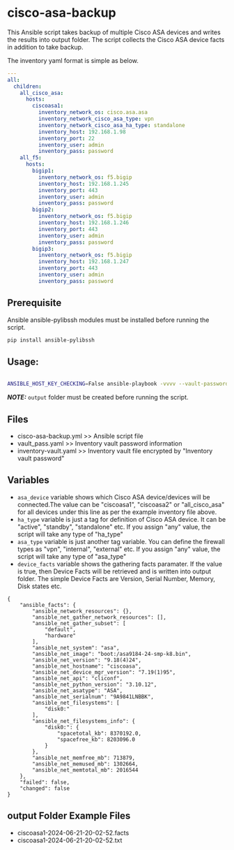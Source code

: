 # cisco-asa-backup

This Ansible script takes backup of multiple Cisco ASA devices and writes the results into output folder. The script collects the Cisco ASA device facts in addition to take backup.

The inventory yaml format is simple as below.

```yml
---
all:
  children:
    all_cisco_asa:
      hosts:
        ciscoasa1:
          inventory_network_os: cisco.asa.asa
          inventory_network_cisco_asa_type: vpn
          inventory_network_cisco_asa_ha_type: standalone
          inventory_host: 192.168.1.98
          inventory_port: 22
          inventory_user: admin
          inventory_pass: password
    all_f5:
      hosts:
        bigip1:
          inventory_network_os: f5.bigip
          inventory_host: 192.168.1.245
          inventory_port: 443
          inventory_user: admin
          inventory_pass: password
        bigip2:
          inventory_network_os: f5.bigip
          inventory_host: 192.168.1.246
          inventory_port: 443
          inventory_user: admin
          inventory_pass: password
        bigip3:
          inventory_network_os: f5.bigip
          inventory_host: 192.168.1.247
          inventory_port: 443
          inventory_user: admin
          inventory_pass: password
```

## Prerequisite
Ansible ansible-pylibssh modules must be installed before running the script.
```bash
pip install ansible-pylibssh
```

## Usage:
```bash

ANSIBLE_HOST_KEY_CHECKING=False ansible-playbook -vvvv --vault-password-file vault_pass.yaml -i inventory-vault.yaml cisco-asa-backup.yml --extra-vars="asa_device=ciscoasa1" --extra-vars="ha_type=standalone" --extra-vars="asa_type=vpn" --extra-vars="device_facts=true"
```

**_NOTE:_**  `output` folder must be created before running the script.


## Files
- cisco-asa-backup.yml >> Ansible script file
- vault_pass.yaml >> Inventory vault password information
- inventory-vault.yaml >> Inventory vault file encrypted by "Inventory vault password"

## Variables
- `asa_device` variable shows which Cisco ASA device/devices will be connected.The value can be "ciscoasa1", "ciscoasa2" or "all_cisco_asa" for all devices under this line as per the example inventory file above.
- `ha_type` variable is just a tag for definition of Cisco ASA device. It can be "active", "standby", "standalone" etc. If you assign "any" value, the script will take any type of "ha_type"
- `asa_type` variable is just another tag variable. You can define the firewall types as "vpn", "internal", "external" etc. If you assign "any" value, the script will take any type of "asa_type"
- `device_facts` variable shows the gathering facts paramater. If the value is true, then Device Facts will be retrieved and is written into output folder. The simple Device Facts are Version, Serial Number, Memory, Disk states etc.
```
{
	"ansible_facts": {
		"ansible_network_resources": {},
		"ansible_net_gather_network_resources": [],
		"ansible_net_gather_subset": [
			"default",
			"hardware"
		],
		"ansible_net_system": "asa",
		"ansible_net_image": "boot:/asa9184-24-smp-k8.bin",
		"ansible_net_version": "9.18(4)24",
		"ansible_net_hostname": "ciscoasa",
		"ansible_net_device_mgr_version": "7.19(1)95",
		"ansible_net_api": "cliconf",
		"ansible_net_python_version": "3.10.12",
		"ansible_net_asatype": "ASA",
		"ansible_net_serialnum": "9A9841LNBBK",
		"ansible_net_filesystems": [
			"disk0:"
		],
		"ansible_net_filesystems_info": {
			"disk0:": {
				"spacetotal_kb": 8370192.0,
				"spacefree_kb": 8203096.0
			}
		},
		"ansible_net_memfree_mb": 713879,
		"ansible_net_memused_mb": 1302664,
		"ansible_net_memtotal_mb": 2016544
	},
	"failed": false,
	"changed": false
}
```

## output Folder Example Files
- ciscoasa1-2024-06-21-20-02-52.facts
- ciscoasa1-2024-06-21-20-02-52.txt
